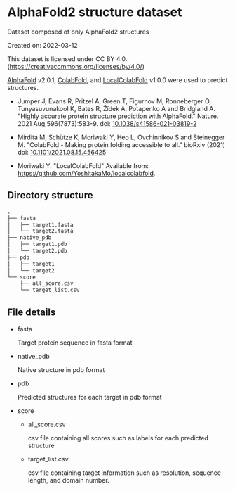 # AlphaFold2 structure dataset

Dataset composed of only AlphaFold2 structures

Created on: 2022-03-12

This dataset is licensed under CC BY 4.0. (https://creativecommons.org/licenses/by/4.0/)

[AlphaFold](https://github.com/deepmind/alphafold) v2.0.1, [ColabFold](https://github.com/sokrypton/ColabFold), and [LocalColabFold](https://github.com/YoshitakaMo/localcolabfold) v1.0.0 were used to predict structures.

- Jumper J, Evans R, Pritzel A, Green T, Figurnov M, Ronneberger O, Tunyasuvunakool K, Bates R, Žídek A, Potapenko A and Bridgland A. "Highly accurate protein structure prediction with AlphaFold." Nature. 2021 Aug;596(7873):583-9. doi: [10.1038/s41586-021-03819-2](https://doi.org/10.1038/s41586-021-03819-2)

- Mirdita M, Schütze K, Moriwaki Y, Heo L, Ovchinnikov S and Steinegger M. "ColabFold - Making protein folding accessible to all." bioRxiv (2021) doi: [10.1101/2021.08.15.456425](https://www.biorxiv.org/content/10.1101/2021.08.15.456425v2)

- Moriwaki Y. "LocalColabFold" Available from: https://github.com/YoshitakaMo/localcolabfold.

## Directory structure

```txt
.
├── fasta
│   ├── target1.fasta
│   └── target2.fasta
├── native_pdb
│   ├── target1.pdb
│   └── target2.pdb
├── pdb
│   ├── target1
│   └── target2
└── score
    ├── all_score.csv
    └── target_list.csv
```

## File details

- fasta

    Target protein sequence in fasta format

- native_pdb

    Native structure in pdb format

- pdb

    Predicted structures for each target in pdb format

- score

    - all_score.csv

        csv file containing all scores such as labels for each predicted structure

    - target_list.csv

        csv file containing target information such as resolution, sequence length, and domain number.
